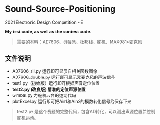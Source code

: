 # Sound-Source-Positioning
2021 Electronic Design Competition - E

**My test code, as well as the contest code.**
> 需要的材料：AD7606、树莓派、杜邦线、舵机、MAX9814麦克风

## 文件说明
- AD7606_all.py 运行即可显示自相关函数图像
- AD7606_double.py 运行即可显示双麦克风的声波信号
- test1.py（初始版）运行即可根据声音定位位置
- **test2.py (改良版) 精准的定位声源位置**
- Gimbal.py 为舵机云台的运动代码
- plotExcel.py 运行即可把Ain1和Ain2的模数转化信号给保存下来
> test2.py 是这个赛题的完整代码，包含AD转化，可以测出声源位置并控制舵机运动。
